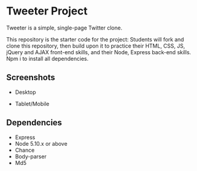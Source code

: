 # Tweeter Project

Tweeter is a simple, single-page Twitter clone.

This repository is the starter code for the project: Students will fork and clone this repository, then build upon it to practice their HTML, CSS, JS, jQuery and AJAX front-end skills, and their Node, Express back-end skills. Npm i to install all dependencies.

## Screenshots
- Desktop 

- Tablet/Mobile 

## Dependencies

- Express
- Node 5.10.x or above
- Chance
- Body-parser
- Md5
